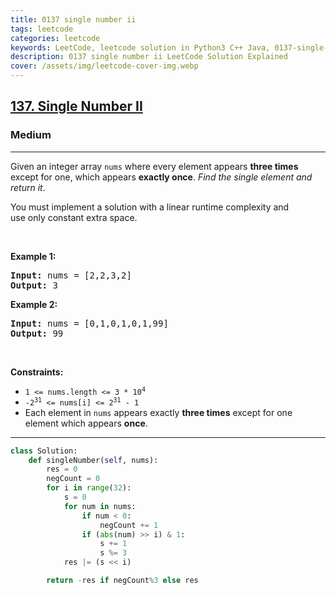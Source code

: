```yaml
---
title: 0137 single number ii
tags: leetcode
categories: leetcode
keywords: LeetCode, leetcode solution in Python3 C++ Java, 0137-single-number-ii solution
description: 0137 single number ii LeetCode Solution Explained
cover: /assets/img/leetcode-cover-img.webp
---
```



<h2><a href="https://leetcode.com/problems/single-number-ii/">137. Single Number II</a></h2><h3>Medium</h3><hr><div><p>Given an integer array <code>nums</code> where&nbsp;every element appears <strong>three times</strong> except for one, which appears <strong>exactly once</strong>. <em>Find the single element and return it</em>.</p>

<p>You must&nbsp;implement a solution with a linear runtime complexity and use&nbsp;only constant&nbsp;extra space.</p>

<p>&nbsp;</p>
<p><strong class="example">Example 1:</strong></p>
<pre><strong>Input:</strong> nums = [2,2,3,2]
<strong>Output:</strong> 3
</pre><p><strong class="example">Example 2:</strong></p>
<pre><strong>Input:</strong> nums = [0,1,0,1,0,1,99]
<strong>Output:</strong> 99
</pre>
<p>&nbsp;</p>
<p><strong>Constraints:</strong></p>

<ul>
	<li><code>1 &lt;= nums.length &lt;= 3 * 10<sup>4</sup></code></li>
	<li><code>-2<sup>31</sup> &lt;= nums[i] &lt;= 2<sup>31</sup> - 1</code></li>
	<li>Each element in <code>nums</code> appears exactly <strong>three times</strong> except for one element which appears <strong>once</strong>.</li>
</ul>
</div>

---




```python
class Solution:
    def singleNumber(self, nums):
        res = 0
        negCount = 0
        for i in range(32):
            s = 0
            for num in nums:
                if num < 0: 
                    negCount += 1
                if (abs(num) >> i) & 1:
                    s += 1
                    s %= 3
            res |= (s << i)

        return -res if negCount%3 else res
```
